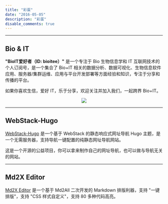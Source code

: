 ```yaml
---
title: "彩蛋"
date: "2016-05-05"
description: "彩蛋"
disable_comments: true
---
```


-----------

## Bio & IT

**"BioIT爱好者（ID: bioitee）"** 是一个专注于 Bio 生物信息学和 IT 互联网技术的个人订阅号，是一个集合了 Bio+IT 相关的数据分析、数据可视化、生物信息软件应用、服务器/集群运维、应用与平台开发部署等方面经验和知识，专注于分享和传播的平台。

如果你喜欢生信，爱好 IT，乐于分享，欢迎关注并加入我们，一起跨界 Bio+IT。

<p style="text-align:center;"><img src="https://apps-db.oss-cn-shenzhen.aliyuncs.com/bioitee/bioitee.png"/></p>

-----------

## WebStack-Hugo 

[WebStack-Hugo](https://github.com/shenweiyan/WebStack-Hugo) 是一个基于 WebStack 的静态响应式网址导航 Hugo 主题，是一个无需服务器，支持导航一键配置的纯静态网址导航网站。

这是一个开源的公益项目，你可以拿来制作自己的网址导航，也可以做与导航无关的网站。

-----------

## Md2X Editor

[Md2X Editor](https://mdx.bioitee.com/) 是一个基于 Md2All 二次开发的 Markdown 排版利器，支持 "一键排版"，支持 "CSS 样式自定义"，支持 80 多种代码高亮。


